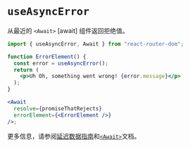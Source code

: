 # `useAsyncError`

从最近的 `<Await>` [await] 组件返回拒绝值。

```jsx
import { useAsyncError, Await } from "react-router-dom";

function ErrorElement() {
  const error = useAsyncError();
  return (
    <p>Uh Oh, something went wrong! {error.message}</p>
  );
}

<Await
  resolve={promiseThatRejects}
  errorElement={<ErrorElement />}
/>;
```

更多信息，请参阅[延迟数据指南](../guides/deferred)和[`<Await>`](../components/await)文档。
